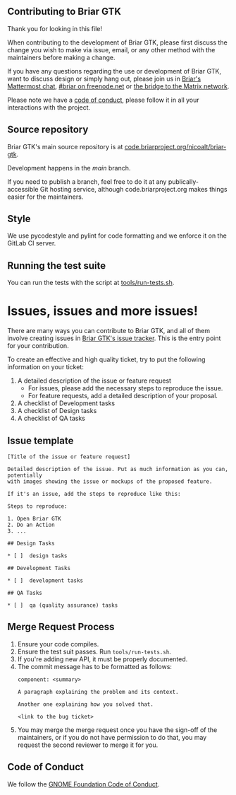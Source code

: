 ## Contributing to Briar GTK

Thank you for looking in this file!

When contributing to the development of Briar GTK, please first discuss the change you wish to make via issue, email, or any other method with the maintainers before making a change.

If you have any questions regarding the use or development of Briar GTK,
want to discuss design or simply hang out, please join us in [Briar's Mattermost chat](https://chat.briarproject.org/), [#briar on freenode.net](irc://freenode.net/#briar) or [the bridge to the Matrix network](https://matrix.to/#/#freenode_#briar:matrix.org).

Please note we have a [code of conduct](/code-of-conduct.md), please follow it in all your interactions with the project.

## Source repository

Briar GTK's main source repository is at [code.briarproject.org/nicoalt/briar-gtk](https://code.briarproject.org/nicoalt/briar-gtk).

Development happens in the _main_ branch.

If you need to publish a branch, feel free to do it at any
publically-accessible Git hosting service, although code.briarproject.org
makes things easier for the maintainers.

## Style

We use pycodestyle and pylint for code formatting and we enforce it on the GitLab CI server.

## Running the test suite

You can run the tests with the script at [tools/run-tests.sh](tools/run-tests.sh).

# Issues, issues and more issues!

There are many ways you can contribute to Briar GTK, and all of them involve creating issues
in [Briar GTK's issue tracker](https://code.briarproject.org/nicoalt/briar-gtk/issues). This is the entry point for your contribution.

To create an effective and high quality ticket, try to put the following information on your
ticket:

 1. A detailed description of the issue or feature request
     - For issues, please add the necessary steps to reproduce the issue.
     - For feature requests, add a detailed description of your proposal.
 2. A checklist of Development tasks
 3. A checklist of Design tasks
 4. A checklist of QA tasks

## Issue template
```
[Title of the issue or feature request]

Detailed description of the issue. Put as much information as you can, potentially
with images showing the issue or mockups of the proposed feature.

If it's an issue, add the steps to reproduce like this:

Steps to reproduce:

1. Open Briar GTK
2. Do an Action
3. ...

## Design Tasks

* [ ]  design tasks

## Development Tasks

* [ ]  development tasks

## QA Tasks

* [ ]  qa (quality assurance) tasks
```

## Merge Request Process

1. Ensure your code compiles.
2. Ensure the test suit passes. Run `tools/run-tests.sh`.
3. If you're adding new API, it must be properly documented.
4. The commit message has to be formatted as follows:
   ```
   component: <summary>

   A paragraph explaining the problem and its context.

   Another one explaining how you solved that.

   <link to the bug ticket>
   ```
5. You may merge the merge request once you have the sign-off of the maintainers, or if you
   do not have permission to do that, you may request the second reviewer to merge it for you.

## Code of Conduct

We follow the [GNOME Foundation Code of Conduct](/code-of-conduct.md).
